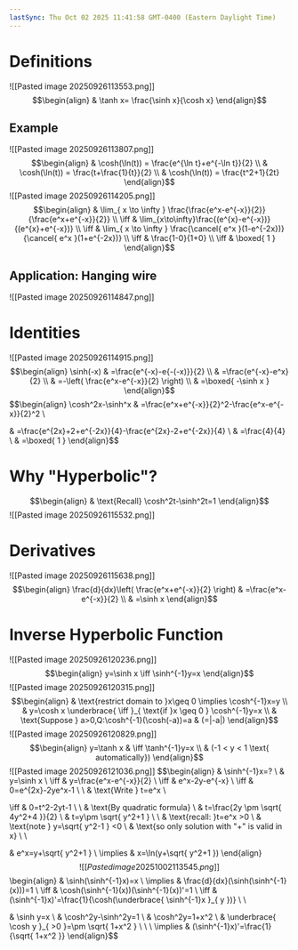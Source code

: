 ```yaml
---
lastSync: Thu Oct 02 2025 11:41:58 GMT-0400 (Eastern Daylight Time)
---
```

# Definitions
![[Pasted image 20250926113553.png]]
$$\begin{align}
 & \tanh x= \frac{\sinh x}{\cosh x}
\end{align}$$
## Example
![[Pasted image 20250926113807.png]]
$$\begin{align}
 & \cosh(\ln(t)) = \frac{e^{\ln t}+e^{-\ln t}}{2} \\
 & \cosh(\ln(t)) = \frac{t+\frac{1}{t}}{2} \\
 & \cosh(\ln(t)) = \frac{t^2+1}{2t}
\end{align}$$
![[Pasted image 20250926114205.png]]
$$\begin{align}
 & \lim_{ x \to \infty } \frac{\frac{e^x-e^{-x}}{2}}{\frac{e^x+e^{-x}}{2}}  \\
\iff & \lim_{x\to\infty}\frac{(e^{x}-e^{-x})}{(e^{x}+e^{-x})} \\
\iff & \lim_{ x \to \infty } \frac{\cancel{ e^x }(1-e^{-2x})}{\cancel{ e^x }(1+e^{-2x})} \\
\iff & \frac{1-0}{1+0} \\
\iff & \boxed{ 1 }
\end{align}$$
## Application: Hanging wire

![[Pasted image 20250926114847.png]]
# Identities
![[Pasted image 20250926114915.png]]
$$\begin{align}
 \sinh(-x) & =\frac{e^{-x}-e{-(-x)}}{2} \\
 & =\frac{e^{-x}-e^x}{2} \\
 & =-\left( \frac{e^x-e^{-x}}{2} \right) \\
 & =\boxed{ -\sinh x }
\end{align}$$
$$\begin{align}
\cosh^2x-\sinh^x &  =\frac{e^x+e^{-x}}{2}^2-\frac{e^x-e^{-x}}{2}^2 \\

 & =\frac{e^{2x}+2+e^{-2x}}{4}-\frac{e^{2x}-2+e^{-2x}}{4} \\
 & =\frac{4}{4} \\
 & =\boxed{ 1 }
\end{align}$$
# Why "Hyperbolic"?
$$\begin{align}
 & \text{Recall} \cosh^2t-\sinh^2t=1
\end{align}$$
![[Pasted image 20250926115532.png]]
# Derivatives
![[Pasted image 20250926115638.png]]
$$\begin{align}
\frac{d}{dx}\left( \frac{e^x+e^{-x}}{2} \right) & =\frac{e^x-e^{-x}}{2} \\
 & =\sinh x
\end{align}$$
# Inverse Hyperbolic Function
![[Pasted image 20250926120236.png]]
$$\begin{align}
y=\sinh x \iff \sinh^{-1}y=x
\end{align}$$
![[Pasted image 20250926120315.png]]
$$\begin{align}
 & \text{restrict domain to }x\geq 0 \implies \cosh^{-1}x=y \\
 & y=\cosh x \underbrace{ \iff }_{ \text{if }x \geq 0 } \cosh^{-1}y=x \\
 & \text{Suppose } a>0,Q:\cosh^{-1}(\cosh(-a))=a  & (=|-a|)
\end{align}$$
![[Pasted image 20250926120829.png]]
$$\begin{align}
y=\tanh x  & \iff \tanh^{-1}y=x \\
 & (-1 < y < 1 \text{ automatically})
\end{align}$$
![[Pasted image 20250926121036.png]]
$$\begin{align}
 & \sinh^{-1}x=? \\
 & y=\sinh x \\
\iff & y=\frac{e^x-e^{-x}}{2} \\
\iff & e^x-2y-e^{-x} \\
\iff  & 0=e^{2x}-2ye^x-1 \\ \\
 & \text{Write } t=e^x \\

\iff & 0=t^2-2yt-1 \\
 \\
 & \text{By quadratic formula} \\
 & t=\frac{2y \pm \sqrt{ 4y^2+4 }}{2} \\
 & t=y\pm \sqrt{ y^2+1 } \\
 \\
 & \text{recall: }t=e^x >0 \\
 & \text{note } y=\sqrt{ y^2-1 } <0  \\
 & \text{so only solution with "+" is valid in x} \\ \\

 & e^x=y+\sqrt{ y^2+1 } \\
\implies & x=\ln(y+\sqrt{ y^2+1 })
\end{align}$$
![[Pasted image 20251002113545.png]]
$$\begin{align}
 & \sinh(\sinh^{-1}x)=x \\
 \implies & \frac{d}{dx}(\sinh(\sinh^{-1}(x)))=1 \\
\iff & \cosh(\sinh^{-1}(x))(\sinh^{-1}(x))'=1 \\
\iff & (\sinh^{-1}x)'=\frac{1}{\cosh(\underbrace{ \sinh^{-1}x }_{ y })} \\ \\

 &  \sinh y=x \\
 &  \cosh^2y-\sinh^2y=1 \\
 &  \cosh^2y=1+x^2 \\
 &  \underbrace{ \cosh y }_{ >0 }=\pm \sqrt{ 1+x^2 } \\ \\
 \\
\implies  & (\sinh^{-1}x)'=\frac{1}{\sqrt{ 1+x^2 }}
\end{align}$$
